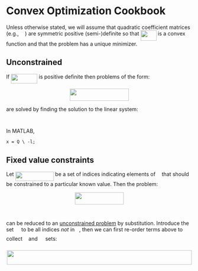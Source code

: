 # Convex Optimization Cookbook

Unless otherwise stated, we will assume that quadratic coefficient matrices
(e.g., <img src="/tex/1afcdb0f704394b16fe85fb40c45ca7a.svg?invert_in_darkmode&sanitize=true" align=middle width=12.99542474999999pt height=22.465723500000017pt/>) are symmetric positive (semi-)definite so that <img src="/tex/664cf1886128c5fc05c2213e395b3fb1.svg?invert_in_darkmode&sanitize=true" align=middle width=42.88131539999999pt height=27.91243950000002pt/> is a convex function
and that the problem has a unique minimizer.

## Unconstrained 

If <img src="/tex/46d925a52666f83a6cc30a3149bb09df.svg?invert_in_darkmode&sanitize=true" align=middle width=71.48480955pt height=26.17730939999998pt/> is positive definite then problems of the
form:

<p align="center"><img src="/tex/639507964724df427a0c7065e434056e.svg?invert_in_darkmode&sanitize=true" align=middle width=159.8191749pt height=32.990165999999995pt/></p>

are solved by finding the solution to the linear system:

<p align="center"><img src="/tex/791250a6dba531bc0fe98455637871be.svg?invert_in_darkmode&sanitize=true" align=middle width=63.942844349999994pt height=14.611878599999999pt/></p>

In MATLAB,

```
x = Q \ -l;
```


## Fixed value constraints

Let <img src="/tex/141fcfd320311fee79e05b4f5743a9c4.svg?invert_in_darkmode&sanitize=true" align=middle width=104.01990224999997pt height=24.65753399999998pt/> be a set of indices indicating elements of <img src="/tex/332cc365a4987aacce0ead01b8bdcc0b.svg?invert_in_darkmode&sanitize=true" align=middle width=9.39498779999999pt height=14.15524440000002pt/> that
should be constrained to a particular known value. Then the problem:

<p align="center"><img src="/tex/56ac949606f724781f17c4d036bcdc2e.svg?invert_in_darkmode&sanitize=true" align=middle width=132.6141795pt height=32.990165999999995pt/></p>

<p align="center"><img src="/tex/ac84547341a459726d00171c3944c2c7.svg?invert_in_darkmode&sanitize=true" align=middle width=170.06759714999998pt height=14.611878599999999pt/></p>

can be reduced to an [unconstrained problem](#unconstrained) by substitution.
Introduce the set <img src="/tex/6bac6ec50c01592407695ef84f457232.svg?invert_in_darkmode&sanitize=true" align=middle width=13.01596064999999pt height=22.465723500000017pt/> to be all indices _not_ in <img src="/tex/21fd4e8eecd6bdf1a4d3d6bd1fb8d733.svg?invert_in_darkmode&sanitize=true" align=middle width=8.515988249999989pt height=22.465723500000017pt/>, then we can first re-order
terms above to collect <img src="/tex/21fd4e8eecd6bdf1a4d3d6bd1fb8d733.svg?invert_in_darkmode&sanitize=true" align=middle width=8.515988249999989pt height=22.465723500000017pt/> and <img src="/tex/6bac6ec50c01592407695ef84f457232.svg?invert_in_darkmode&sanitize=true" align=middle width=13.01596064999999pt height=22.465723500000017pt/> sets:

<p align="center"><img src="/tex/5c4acda0a42228b25f7330e8605cfc04.svg?invert_in_darkmode&sanitize=true" align=middle width=499.3091581499999pt height=39.452455349999994pt/></p>
